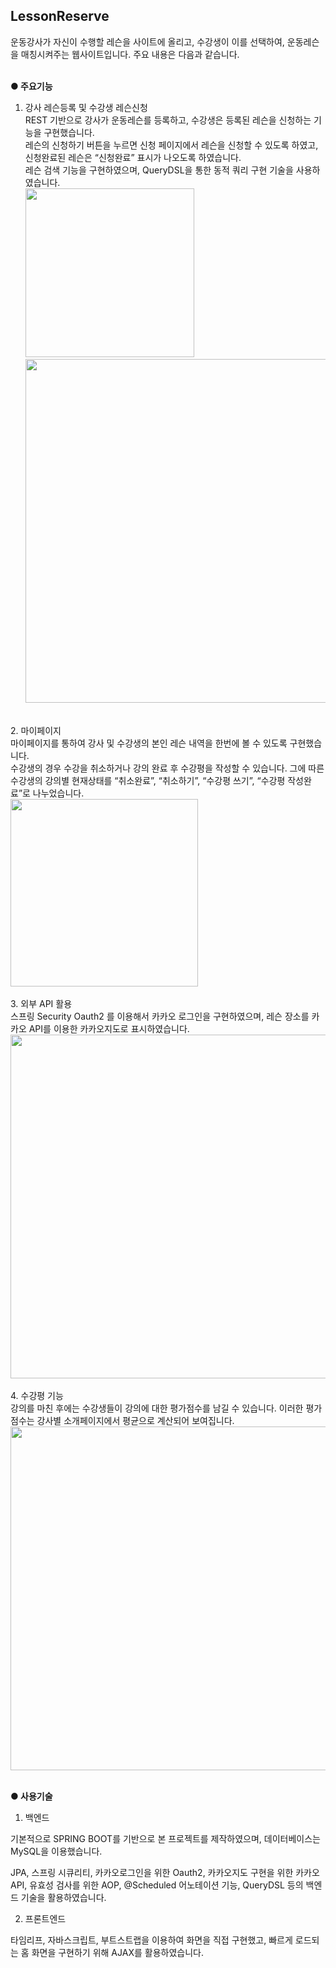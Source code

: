 <h2>LessonReserve</h2>
운동강사가 자신이 수행할 레슨을 사이트에 올리고, 수강생이 이를 선택하여, 운동레슨을 매칭시켜주는 웹사이트입니다. 주요 내용은 다음과 같습니다. <br><br>

**● 주요기능**

1. 강사 레슨등록 및 수강생 레슨신청<br>
REST 기반으로 강사가 운동레슨를 등록하고, 수강생은 등록된 레슨을 신청하는 기능을 구현했습니다.<br>
레슨의 신청하기 버튼을 누르면 신청 페이지에서 레슨을 신청할 수 있도록 하였고, 신청완료된 레슨은 “신청완료” 표시가 나오도록 하였습니다.<br>
레슨 검색 기능을 구현하였으며, QueryDSL을 통한 동적 쿼리 구현 기술을 사용하였습니다.<br>
<img src="https://github.com/billups1/lessonReserve/assets/123869397/bcd8419c-e51c-45af-9c46-22a98a407788" height="270px"></img>
<img src="https://github.com/billups1/lessonReserve/assets/123869397/7368a318-2526-440c-a4eb-82789588068f" height="550px"></img>
<br>
2. 마이페이지<br>
마이페이지를 통하여 강사 및 수강생의 본인 레슨 내역을 한번에 볼 수 있도록 구현했습니다. <br>
수강생의 경우 수강을 취소하거나 강의 완료 후 수강평을 작성할 수 있습니다. 그에 따른 수강생의 강의별 현재상태를 “취소완료”, “취소하기”, “수강평 쓰기”, “수강평 작성완료”로 나누었습니다.<br>
<img src="https://github.com/billups1/lessonReserve/assets/123869397/fb37c93f-2909-465b-b32e-a29337f31ba6" height="300px"></img>
<br><br>
3. 외부 API 활용<br>
스프링 Security Oauth2 를 이용해서 카카오 로그인을 구현하였으며, 레슨 장소를 카카오 API를 이용한 카카오지도로 표시하였습니다.<br>
<img src="https://github.com/billups1/lessonReserve/assets/123869397/3e292431-1109-4aa9-93a1-c52400bd4315" height="550px"></img>
<br><br>
4. 수강평 기능<br>
강의를 마친 후에는 수강생들이 강의에 대한 평가점수를 남길 수 있습니다. 이러한 평가 점수는 강사별 소개페이지에서 평균으로 계산되어 보여집니다.<br>
<img src="https://github.com/billups1/lessonReserve/assets/123869397/9be51b2f-53b7-4af8-ba95-592ffa8cdcb3" height="550px"></img>
<br><br>

**● 사용기술**<br>
1. 백엔드<br>

기본적으로 SPRING BOOT를 기반으로 본 프로젝트를 제작하였으며, 데이터베이스는 MySQL을 이용했습니다.<br>

JPA, 스프링 시큐리티, 카카오로그인을 위한 Oauth2, 카카오지도 구현을 위한 카카오 API, 유효성 검사를 위한 AOP, @Scheduled 어노테이션 기능, QueryDSL 등의 백엔드 기술을 활용하였습니다.<br>

2. 프론트엔드<br>

타임리프, 자바스크립트, 부트스트랩을 이용하여 화면을 직접 구현했고, 빠르게 로드되는 홈 화면을 구현하기 위해 AJAX를 활용하였습니다.<br>
